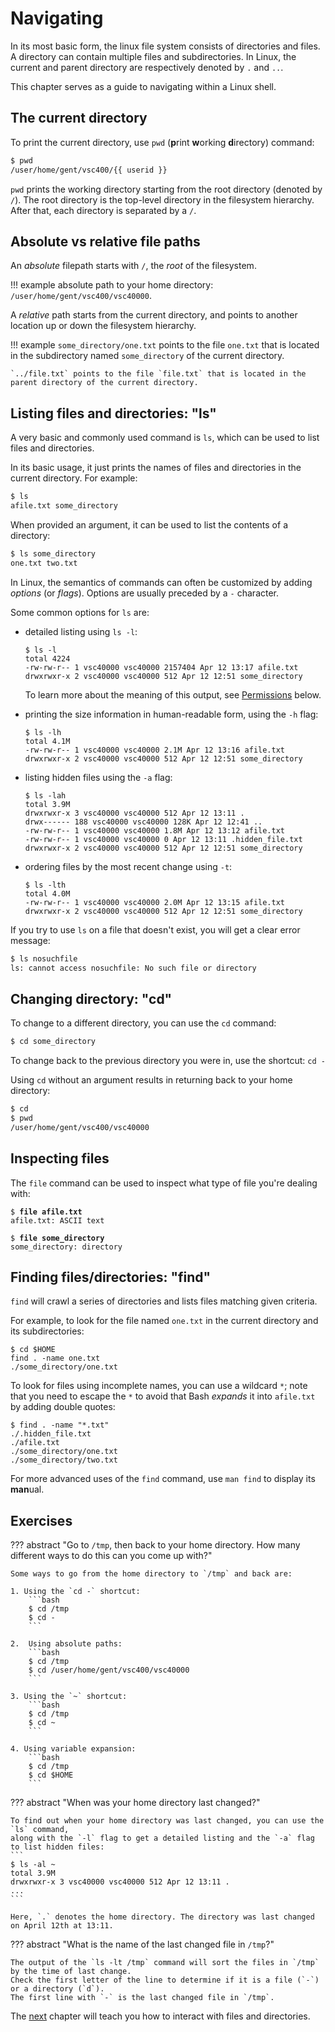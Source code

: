 # Navigating

In its most basic form, the linux file system consists of directories and files. 
A directory can contain multiple files and subdirectories. 
In Linux, the current and parent directory are respectively denoted by `.` and `..`.

This chapter serves as a guide to navigating within a Linux shell.

## The current directory

To print the current directory, use `pwd` (**p**rint **w**orking **d**irectory) command:

```bash
$ pwd
/user/home/gent/vsc400/{{ userid }}
```

`pwd` prints the working directory starting from the root directory (denoted by `/`). 
The root directory is the top-level directory in the filesystem hierarchy. 
After that, each directory is separated by a `/`.

## Absolute vs relative file paths

An *absolute* filepath starts with `/`, the *root* of the filesystem.

!!! example
    absolute path to your home directory: `/user/home/gent/vsc400/vsc40000`.

A *relative* path starts from the current directory, and points to
another location up or down the filesystem hierarchy.

!!! example
    `some_directory/one.txt` points to the file `one.txt` that is
    located in the subdirectory named `some_directory` of the current
    directory.

    `../file.txt` points to the file `file.txt` that is located in the
    parent directory of the current directory.


## Listing files and directories: "ls"

A very basic and commonly used command is `ls`, which can be used to
list files and directories.

In its basic usage, it just prints the names of files and directories
in the current directory. For example:
```bash
$ ls
afile.txt some_directory
```

When provided an argument, it can be used to list the contents of a directory:
```bash
$ ls some_directory
one.txt two.txt
```

In Linux, the semantics of commands can often be customized by adding *options* (or *flags*). 
Options are usually preceded by a `-` character.

Some common options for `ls` are:

-   detailed listing using `ls -l`:
    ```
    $ ls -l
    total 4224
    -rw-rw-r-- 1 vsc40000 vsc40000 2157404 Apr 12 13:17 afile.txt
    drwxrwxr-x 2 vsc40000 vsc40000 512 Apr 12 12:51 some_directory
    ```
    
    To learn more about the meaning of this output, see [Permissions](#permissions) below.

-   printing the size information in human-readable form, using the `-h` flag:
    ```
    $ ls -lh
    total 4.1M
    -rw-rw-r-- 1 vsc40000 vsc40000 2.1M Apr 12 13:16 afile.txt
    drwxrwxr-x 2 vsc40000 vsc40000 512 Apr 12 12:51 some_directory
    ``` 

-   listing hidden files using the `-a` flag:

    ```
    $ ls -lah
    total 3.9M
    drwxrwxr-x 3 vsc40000 vsc40000 512 Apr 12 13:11 .
    drwx------ 188 vsc40000 vsc40000 128K Apr 12 12:41 ..
    -rw-rw-r-- 1 vsc40000 vsc40000 1.8M Apr 12 13:12 afile.txt
    -rw-rw-r-- 1 vsc40000 vsc40000 0 Apr 12 13:11 .hidden_file.txt
    drwxrwxr-x 2 vsc40000 vsc40000 512 Apr 12 12:51 some_directory
    ```

-   ordering files by the most recent change using `-t`:

    ```
    $ ls -lth
    total 4.0M
    -rw-rw-r-- 1 vsc40000 vsc40000 2.0M Apr 12 13:15 afile.txt
    drwxrwxr-x 2 vsc40000 vsc40000 512 Apr 12 12:51 some_directory
    ```

If you try to use `ls` on a file that doesn't exist, you will get a clear error message:

```bash
$ ls nosuchfile
ls: cannot access nosuchfile: No such file or directory
```

## Changing directory: "cd"

To change to a different directory, you can use the `cd` command:

```bash
$ cd some_directory
```

To change back to the previous directory you were in, use the shortcut: `cd -`

Using `cd` without an argument results in returning back to your home
directory:

```bash
$ cd
$ pwd
/user/home/gent/vsc400/vsc40000
```

## Inspecting files

The `file` command can be used to inspect what type of file you're dealing with:
<pre><code>$ <b>file afile.txt</b>
afile.txt: ASCII text

$ <b>file some_directory</b>
some_directory: directory
</code></pre>

## Finding files/directories: "find"

`find` will crawl a series of directories and lists files matching given
criteria.

For example, to look for the file named `one.txt` in the current directory and its subdirectories:

```
$ cd $HOME
find . -name one.txt
./some_directory/one.txt
```

To look for files using incomplete names, you can use a wildcard `*`;
note that you need to escape the `*` to avoid that Bash *expands* it
into `afile.txt` by adding double quotes:

```
$ find . -name "*.txt"
./.hidden_file.txt
./afile.txt
./some_directory/one.txt
./some_directory/two.txt
```

For more advanced uses of the `find` command, use `man find` to display its **man**ual.

## Exercises

??? abstract "Go to `/tmp`, then back to your home directory. How many different ways to do this can you come up with?"
    
    Some ways to go from the home directory to `/tmp` and back are:

    1. Using the `cd -` shortcut:
        ```bash
        $ cd /tmp
        $ cd -
        ```    

    2.  Using absolute paths:
        ```bash
        $ cd /tmp
        $ cd /user/home/gent/vsc400/vsc40000
        ```

    3. Using the `~` shortcut:
        ```bash
        $ cd /tmp
        $ cd ~
        ```

    4. Using variable expansion:
        ```bash
        $ cd /tmp
        $ cd $HOME
        ```
    
??? abstract "When was your home directory last changed?"
    
    To find out when your home directory was last changed, you can use the `ls` command,
    along with the `-l` flag to get a detailed listing and the `-a` flag to list hidden files:
    ```
    $ ls -al ~
    total 3.9M
    drwxrwxr-x 3 vsc40000 vsc40000 512 Apr 12 13:11 .
    ...
    ```

    Here, `.` denotes the home directory. The directory was last changed on April 12th at 13:11.


??? abstract "What is the name of the last changed file in `/tmp`?"
    
    The output of the `ls -lt /tmp` command will sort the files in `/tmp` by the time of last change. 
    Check the first letter of the line to determine if it is a file (`-`) or a directory (`d`).
    The first line with `-` is the last changed file in `/tmp`.


The [next](manipulating_files_and_directories.md) chapter will teach you how to interact with files and directories.
